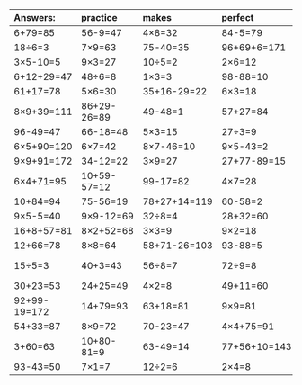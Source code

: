 | Answers: | practice | makes | perfect | ! |
| :--- | :--- | :--- | :--- | :--- |
| 6+79=85 | 56-9=47 | 4×8=32 | 84-5=79 | 2×3=6 | 
| 18÷6=3 | 7×9=63 | 75-40=35 | 96+69+6=171 | 56-24=32 | 
| 3×5-10=5 | 9×3=27 | 10÷5=2 | 2×6=12 | 6×6+8=44 | 
| 6+12+29=47 | 48÷6=8 | 1×3=3 | 98-88=10 | 5+46=51 | 
| 61+17=78 | 5×6=30 | 35+16-29=22 | 6×3=18 | 49-45=4 | 
| 8×9+39=111 | 86+29-26=89 | 49-48=1 | 57+27=84 | 3+29=32 | 
| 96-49=47 | 66-18=48 | 5×3=15 | 27÷3=9 | 9×5=45 | 
| 6×5+90=120 | 6×7=42 | 8×7-46=10 | 9×5-43=2 | 7×7=49 | 
| 9×9+91=172 | 34-12=22 | 3×9=27 | 27+77-89=15 | 6×4=24 | 
| 6×4+71=95 | 10+59-57=12 | 99-17=82 | 4×7=28 | 83+35-86=32 | 
| 10+84=94 | 75-56=19 | 78+27+14=119 | 60-58=2 | 24+47=71 | 
| 9×5-5=40 | 9×9-12=69 | 32÷8=4 | 28+32=60 | 8×6=48 | 
| 16+8+57=81 | 8×2+52=68 | 3×3=9 | 9×2=18 | 6×6+49=85 | 
| 12+66=78 | 8×8=64 | 58+71-26=103 | 93-88=5 | 7×9+54=117 | 
| 15÷5=3 | 40+3=43 | 56÷8=7 | 72÷9=8 | 13+81-69=25 | 
| 30+23=53 | 24+25=49 | 4×2=8 | 49+11=60 | 12-5=7 | 
| 92+99-19=172 | 14+79=93 | 63+18=81 | 9×9=81 | 30+8=38 | 
| 54+33=87 | 8×9=72 | 70-23=47 | 4×4+75=91 | 2×5=10 | 
| 3+60=63 | 10+80-81=9 | 63-49=14 | 77+56+10=143 | 54-19=35 | 
| 93-43=50 | 7×1=7 | 12÷2=6 | 2×4=8 | 7×8=56 | 
